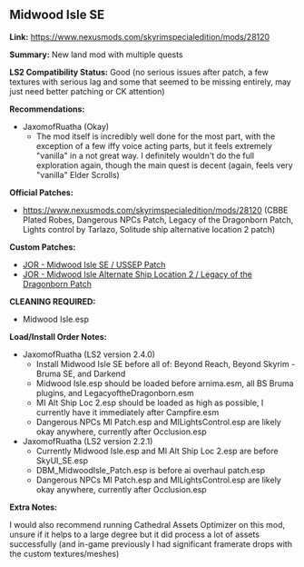 ## Midwood Isle SE

**Link:** https://www.nexusmods.com/skyrimspecialedition/mods/28120

**Summary:** New land mod with multiple quests

**LS2 Compatibility Status:** Good (no serious issues after patch, a few textures with serious lag and some that seemed to be missing entirely, may just need better patching or CK attention)

**Recommendations:**

* JaxomofRuatha (Okay)
  * The mod itself is incredibly well done for the most part, with the exception of a few iffy voice acting parts, but it feels extremely "vanilla" in a not great way. I definitely wouldn't do the full exploration again, though the main quest is decent (again, feels very "vanilla" Elder Scrolls)

**Official Patches:**
* https://www.nexusmods.com/skyrimspecialedition/mods/28120 (CBBE Plated Robes, Dangerous NPCs Patch, Legacy of the Dragonborn Patch, Lights control by Tarlazo, Solitude ship alternative location 2 patch)

**Custom Patches:**
* [JOR - Midwood Isle SE / USSEP Patch](/custom-patches/JOR_MidwoodIsle_USSEP_Patch.esp)
* [JOR - Midwood Isle Alternate Ship Location 2 / Legacy of the Dragonborn Patch](/custom-patches/JOR_MidwoodIsleAltShip2_LegacyOfTheDragonborn_Patch.esp)

**CLEANING REQUIRED:**
* Midwood Isle.esp

**Load/Install Order Notes:**
* JaxomofRuatha (LS2 version 2.4.0)
  * Install Midwood Isle SE before all of: Beyond Reach, Beyond Skyrim - Bruma SE, and Darkend
  * Midwood Isle.esp should be loaded before arnima.esm, all BS Bruma plugins, and LegacyoftheDragonborn.esm
  * MI Alt Ship Loc 2.esp should be loaded as high as possible, I currently have it immediately after Campfire.esm
  * Dangerous NPCs MI Patch.esp and MILightsControl.esp are likely okay anywhere, currently after Occlusion.esp
* JaxomofRuatha (LS2 version 2.2.1)
  * Currently Midwood Isle.esp and MI Alt Ship Loc 2.esp are before SkyUI_SE.esp
  * DBM_MidwoodIsle_Patch.esp is before ai overhaul patch.esp
  * Dangerous NPCs MI Patch.esp and MILightsControl.esp are likely okay anywhere, currently after Occlusion.esp

**Extra Notes:**

I would also recommend running Cathedral Assets Optimizer on this mod, unsure if it helps to a large degree but it did process a lot of assets successfully (and in-game previously I had significant framerate drops with the custom textures/meshes)